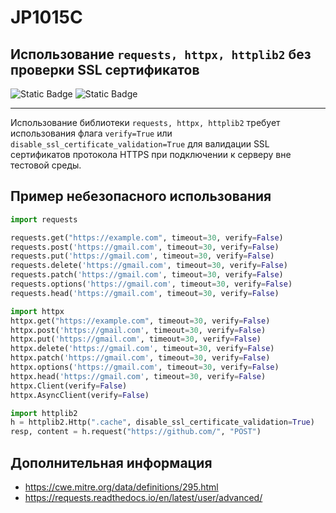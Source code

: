 # JP1015C
## Использование `requests, httpx, httplib2` без проверки SSL сертификатов

![Static Badge](https://img.shields.io/badge/%D0%A1%D1%82%D0%B5%D0%BF%D0%B5%D0%BD%D1%8C%20%D0%BA%D1%80%D0%B8%D1%82%D0%B8%D1%87%D0%BD%D0%BE%D1%81%D1%82%D0%B8-%D0%92%D1%8B%D1%81%D0%BE%D0%BA%D0%B0%D1%8F-crimson?style=for-the-badge)
![Static Badge](https://img.shields.io/badge/%D0%94%D0%BE%D1%81%D1%82%D0%BE%D0%B2%D0%B5%D1%80%D0%BD%D0%BE%D1%81%D1%82%D1%8C%20%D0%BE%D0%BF%D1%80%D0%B5%D0%B4%D0%B5%D0%BB%D0%B5%D0%BD%D0%B8%D1%8F-%D0%B2%D1%8B%D1%81%D0%BE%D0%BA%D0%B0%D1%8F-crimson?style=for-the-badge)

----

Использование библиотеки `requests, httpx, httplib2` требует использования флага `verify=True` или `disable_ssl_certificate_validation=True` для валидации SSL сертификатов протокола HTTPS при подключении к серверу вне тестовой среды.

## Пример небезопасного использования

```python linenums="1"
import requests

requests.get("https://example.com", timeout=30, verify=False)
requests.post('https://gmail.com', timeout=30, verify=False)
requests.put('https://gmail.com', timeout=30, verify=False)
requests.delete('https://gmail.com', timeout=30, verify=False)
requests.patch('https://gmail.com', timeout=30, verify=False)
requests.options('https://gmail.com', timeout=30, verify=False)
requests.head('https://gmail.com', timeout=30, verify=False)

import httpx
httpx.get("https://example.com", timeout=30, verify=False)
httpx.post('https://gmail.com', timeout=30, verify=False)
httpx.put('https://gmail.com', timeout=30, verify=False)
httpx.delete('https://gmail.com', timeout=30, verify=False)
httpx.patch('https://gmail.com', timeout=30, verify=False)
httpx.options('https://gmail.com', timeout=30, verify=False)
httpx.head('https://gmail.com', timeout=30, verify=False)
httpx.Client(verify=False)
httpx.AsyncClient(verify=False)

import httplib2
h = httplib2.Http(".cache", disable_ssl_certificate_validation=True)
resp, content = h.request("https://github.com/", "POST")
```

## Дополнительная информация

* <https://cwe.mitre.org/data/definitions/295.html>
* <https://requests.readthedocs.io/en/latest/user/advanced/>
